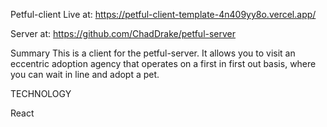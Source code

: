 Petful-client
Live at: https://petful-client-template-4n409yy8o.vercel.app/

Server at: https://github.com/ChadDrake/petful-server

Summary
This is a client for the petful-server. It allows you to visit an eccentric adoption agency that operates on a first in first out basis, where you can wait in line and adopt a pet.

TECHNOLOGY

React
